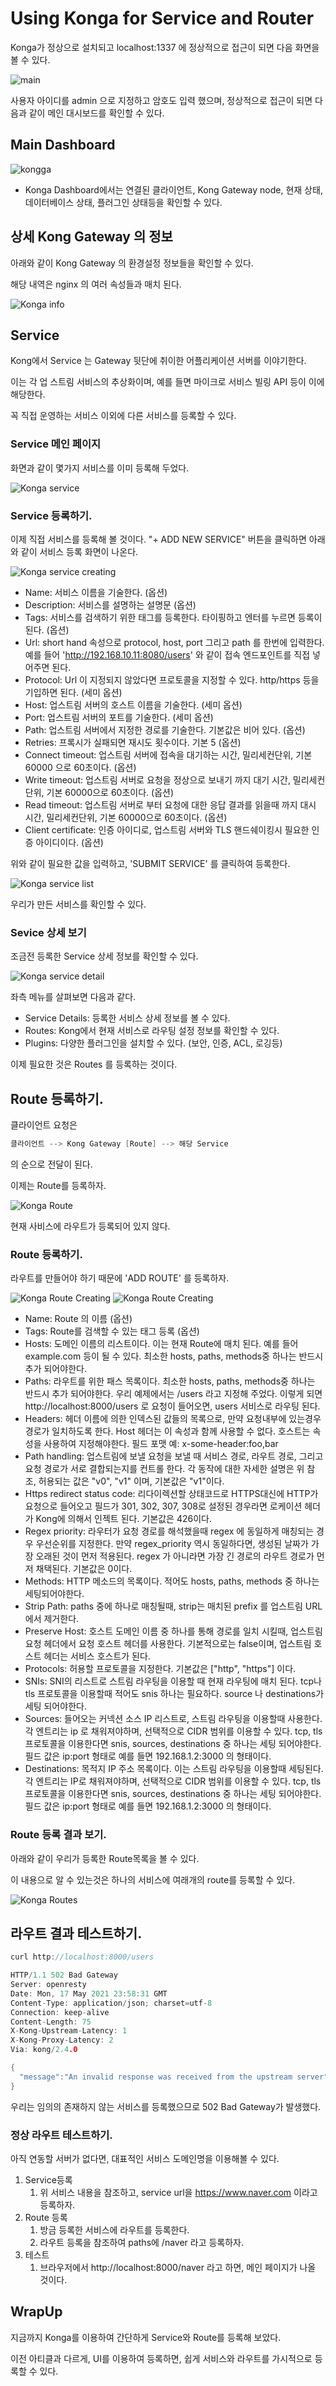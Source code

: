 # Using Konga for Service and Router

Konga가 정상으로 설치되고 localhost:1337 에 정상적으로 접근이 되면 다음 화면을 볼 수 있다. 

![main](imgs/konga01.png)

사용자 아이디를 admin 으로 지정하고 암호도 입력 했으며, 정상적으로 접근이 되면 다음과 같이 메인 대시보드를 확인할 수 있다. 

## Main Dashboard

![kongga](imgs/konga02.png)

- Konga Dashboard에서는 연결된 클라이언트, Kong Gateway node, 현재 상태, 데이터베이스 상태, 플러그인 상태등을 확인할 수 있다. 


## 상세 Kong Gateway 의 정보 

아래와 같이 Kong Gateway 의 환경설정 정보들을 확인할 수 있다. 

해당 내역은 nginx 의 여러 속성들과 매치 된다. 

![Konga info](imgs/konga03.png)

## Service

Kong에서 Service 는 Gateway 뒷단에 취이한 어플리케이션 서버를 이야기한다.

이는 각 업 스트림 서비스의 추상화이며, 예를 들면 마이크로 서비스 빌링 API 등이 이에 해당한다. 

꼭 직접 운영하는 서비스 이외에 다른 서비스를 등록할 수 있다. 

### Service 메인 페이지 

화면과 같이 몇가지 서비스를 이미 등록해 두었다. 

![Konga service](imgs/konga04.png)

### Service 등록하기. 

이제 직접 서비스를 등록해 볼 것이다. "+ ADD NEW SERVICE" 버튼을 클릭하면 아래와 같이 서비스 등록 화면이 나온다. 

![Konga service creating](imgs/konga05.png)

- Name: 서비스 이름을 기술한다. (옵션)
- Description: 서비스를 설명하는 설명문 (옵션)
- Tags: 서비스를 검색하기 위한 태그를 등록한다. 타이핑하고 엔터를 누르면 등록이 된다. (옵션)
- Url: short hand 속성으로 protocol, host, port 그리고 path 를 한번에 입력한다. 예를 들어 'http://192.168.10.11:8080/users' 와 같이 접속 엔드포인트를 직접 넣어주면 된다. 
- Protocol: Url 이 지정되지 않았다면 프로토콜을 지정할 수 있다. http/https 등을 기입하면 된다. (세미 옵션)
- Host: 업스트림 서버의 호스트 이름을 기술한다. (세미 옵션)
- Port: 업스트림 서버의 포트를 기술한다. (세미 옵션)
- Path: 업스트림 서버에서 지정한 경로를 기술한다. 기본값은 비어 있다. (옵션)
- Retries: 프록시가 실패되면 재시도 횟수이다. 기본 5 (옵션)
- Connect timeout: 업스트림 서버에 접속을 대기하는 시간, 밀리세컨단위, 기본 60000 으로 60초이다. (옵션)
- Write timeout: 업스트림 서버로 요청을 정상으로 보내기 까지 대기 시간, 밀리세컨단위, 기본 60000으로 60초이다. (옵션)
- Read timeout: 업스트림 서버로 부터 요청에 대한 응답 결과를 읽을때 까지 대시 시간, 밀리세컨단위, 기본 60000으로 60초이다. (옵션)
- Client certificate: 인증 아이디로, 업스트림 서버와 TLS 핸드쉐이킹시 필요한 인증 아이디이다. (옵션)

위와 같이 필요한 값을 입력하고, 'SUBMIT SERVICE' 를 클릭하여 등록한다. 

![Konga service list](imgs/konga06.png)

우리가 만든 서비스를 확인할 수 있다. 

### Sevice 상세 보기 

조금전 등록한 Service 상세 정보를 확인할 수 있다. 

![Konga service detail](imgs/konga07.png)

좌측 메뉴를 살펴보면 다음과 같다. 

- Service Details: 등록한 서비스 상세 정보를 볼 수 있다. 
- Routes: Kong에서 현재 서비스로 라우팅 설정 정보를 확인할 수 있다. 
- Plugins: 다양한 플러그인을 설치할 수 있다. (보안, 인증, ACL, 로깅등)
  
이제 필요한 것은 Routes 를 등록하는 것이다. 

## Route 등록하기. 

클라이언트 요청은 

```go
클라이언트 --> Kong Gateway [Route] --> 해당 Service 
```

의 순으로 전달이 된다. 

이제는 Route를 등록하자. 

![Konga Route](imgs/konga08.png)

현재 사비스에 라우트가 등록되어 있지 않다. 

### Route 등록하기. 

라우트를 만들어야 하기 때문에 'ADD ROUTE' 를 등록하자. 

![Konga Route Creating](imgs/konga09.png)
![Konga Route Creating](imgs/konga10.png)

- Name: Route 의 이름 (옵션)
- Tags: Route를 검색할 수 있는 태그 등록 (옵션)
- Hosts: 도메인 이름의 리스트이다. 이는 현재 Route에 매치 된다. 예를 들어 example.com 등이 될 수 있다. 최소한 hosts, paths, methods중 하나는 반드시 추가 되어야한다.
- Paths: 라우트를 위한 패스 목록이다. 최소한 hosts, paths, methods중 하나는 반드시 추가 되어야한다. 우리 예제에서는 /users 라고 지정해 주었다. 이렇게 되면 http://localhost:8000/users 로 요청이 들어오면, users 서비스로 라우팅 된다. 
- Headers: 헤더 이름에 의한 인덱스된 값들의 목록으로, 만약 요청내부에 있는경우 경로가 일치하도록 한다. Host 헤더는 이 속성과 함께 사용할 수 없다. 호스트는 속성을 사용하여 지정해야한다. 필드 포맷 예: x-some-header:foo,bar 
- Path handling: 업스트림에 보낼 요청을 보낼 때 서비스 경로, 라우트 경로, 그리고 요청 경로가 서로 결합되는지를 컨트롤 한다. 각 동작에 대한 자세한 설명은 위 참조, 허용되는 값은 "v0", "v1" 이며, 기본값은 "v1"이다.
- Https redirect status code: 리다이렉션할 상태코드로 HTTPS대신에 HTTP가 요청으로 들어오고 필드가 301, 302, 307, 308로 설정된 경우라면 로케이션 헤더가 Kong에 의해서 인젝트 된다. 기본값은 426이다. 
- Regex priority: 라우터가 요청 경로를 해석했을때 regex 에 동일하게 매칭되는 경우 우선순위를 지정한다. 만약 regex_priority 역시 동일하다면, 생성된 날짜가 가장 오래된 것이 먼저 적용된다. regex 가 아니라면 가장 긴 경로의 라우트 경로가 먼저 채택된다. 기본값은 0이다. 
- Methods: HTTP 메소드의 목록이다. 적어도 hosts, paths, methods 중 하나는 세팅되어야한다. 
- Strip Path: paths 중에 하나로 매칭될때, strip는 매치된 prefix 를 업스트림 URL에서 제거한다. 
- Preserve Host: 호스트 도메인 이름 중 하나를 통해 경로를 일치 시킬때, 업스트림 요청 헤더에서 요청 호스트 헤더를 사용한다. 기본적으로는 false이며, 업스트림 호스트 헤더는 서비스 호스트가 된다. 
- Protocols: 허용할 프로토콜을 지정한다. 기본값은 ["http", "https"] 이다. 
- SNIs: SNI의 리스트로 스트림 라우팅을 이용할 때 현재 라우팅에 매치 된다. tcp나 tls 프로토콜을 이용할때 적어도 snis 하나는 필요하다. source 나 destinations가 세팅 되어야한다. 
- Sources: 들어오는 커넥션 소스 IP 리스트로, 스트림 라우팅을 이용할때 사용한다. 각 엔트리는 ip 로 채워져야하며, 선택적으로 CIDR 범위를 이용할 수 있다. tcp, tls 프로토콜을 이용한다면 snis, sources, destinations 중 하나는 세팅 되어야한다. 필드 값은 ip:port 형태로 예를 들면 192.168.1.2:3000 의 형태이다.
- Destinations: 목적지 IP 주소 목록이다. 이는 스트림 라우팅을 이용할때 세팅된다. 각 엔트리는 IP로 채워져야하며, 선택적으로 CIDR 범위를 이용할 수 있다. tcp, tls 프로토콜을 이용한다면 snis, sources, destinations 중 하나는 세팅 되어야한다. 필드 값은 ip:port 형태로 예를 들면 192.168.1.2:3000 의 형태이다.

### Route 등록 결과 보기. 

아래와 같이 우리가 등록한 Route목록을 볼 수 있다. 

이 내용으로 알 수 있는것은 하나의 서비스에 여래개의 route를 등록할 수 있다.

![Konga Routes](imgs/konga11.png)


## 라우트 결과 테스트하기. 

```go
curl http://localhost:8000/users

HTTP/1.1 502 Bad Gateway
Server: openresty
Date: Mon, 17 May 2021 23:58:31 GMT
Content-Type: application/json; charset=utf-8
Connection: keep-alive
Content-Length: 75
X-Kong-Upstream-Latency: 1
X-Kong-Proxy-Latency: 2
Via: kong/2.4.0

{
  "message":"An invalid response was received from the upstream server"
}
```

우리는 임의의 존재하지 않는 서비스를 등록했으므로 502 Bad Gateway가 발생했다. 

### 정상 라우트 테스트하기. 

아직 연동할 서버가 없다면, 대표적인 서비스 도메인명을 이용해볼 수 있다. 

1. Service등록
   1. 위 서비스 내용을 참조하고, service url을 https://www.naver.com 이라고 등록하자. 
2. Route 등록
   1. 방금 등록한 서비스에 라우트를 등록한다. 
   2. 라우트 등록을 참조하여 paths에 /naver 라고 등록하자. 
3. 테스트 
   1. 브라우저에서 http://localhost:8000/naver 라고 하면, 메인 페이지가 나올 것이다. 


## WrapUp

지금까지 Konga를 이용하여 간단하게 Service와 Route를 등록해 보았다. 

이전 아티클과 다르게, UI를 이용하여 등록하면, 쉽게 서비스와 라우트를 가시적으로 등록할 수 있다. 